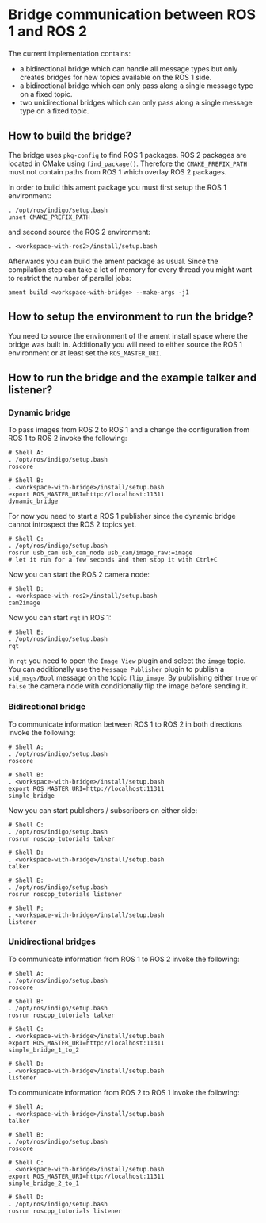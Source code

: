 # Bridge communication between ROS 1 and ROS 2

The current implementation contains:

* a bidirectional bridge which can handle all message types but only creates bridges for new topics available on the ROS 1 side.
* a bidirectional bridge which can only pass along a single message type on a fixed topic.
* two unidirectional bridges which can only pass along a single message type on a fixed topic.


## How to build the bridge?

The bridge uses `pkg-config` to find ROS 1 packages.
ROS 2 packages are located in CMake using `find_package()`.
Therefore the `CMAKE_PREFIX_PATH` must not contain paths from ROS 1 which overlay ROS 2 packages.

In order to build this ament package you must first setup the ROS 1 environment:

```
. /opt/ros/indigo/setup.bash
unset CMAKE_PREFIX_PATH
```

and second source the ROS 2 environment:

```
. <workspace-with-ros2>/install/setup.bash
```

Afterwards you can build the ament package as usual.
Since the compilation step can take a lot of memory for every thread you might want to restrict the number of parallel jobs:

```
ament build <workspace-with-bridge> --make-args -j1
```


## How to setup the environment to run the bridge?

You need to source the environment of the ament install space where the bridge was built in.
Additionally you will need to either source the ROS 1 environment or at least set the `ROS_MASTER_URI`.


## How to run the bridge and the example talker and listener?

### Dynamic bridge

To pass images from ROS 2 to ROS 1 and a change the configuration from ROS 1 to ROS 2 invoke the following:

```
# Shell A:
. /opt/ros/indigo/setup.bash
roscore
```

```
# Shell B:
. <workspace-with-bridge>/install/setup.bash
export ROS_MASTER_URI=http://localhost:11311
dynamic_bridge
```

For now you need to start a ROS 1 publisher since the dynamic bridge cannot introspect the ROS 2 topics yet.

```
# Shell C:
. /opt/ros/indigo/setup.bash
rosrun usb_cam usb_cam_node usb_cam/image_raw:=image
# let it run for a few seconds and then stop it with Ctrl+C
```

Now you can start the ROS 2 camera node:

```
# Shell D:
. <workspace-with-ros2>/install/setup.bash
cam2image
```

Now you can start `rqt` in ROS 1:

```
# Shell E:
. /opt/ros/indigo/setup.bash
rqt
```

In `rqt` you need to open the `Image View` plugin and select the `image` topic.
You can additionally use the `Message Publisher` plugin to publish a `std_msgs/Bool` message on the topic `flip_image`.
By publishing either `true` or `false` the camera node with conditionally flip the image before sending it.


### Bidirectional bridge

To communicate information between ROS 1 to ROS 2 in both directions invoke the following:

```
# Shell A:
. /opt/ros/indigo/setup.bash
roscore
```

```
# Shell B:
. <workspace-with-bridge>/install/setup.bash
export ROS_MASTER_URI=http://localhost:11311
simple_bridge
```

Now you can start publishers / subscribers on either side:

```
# Shell C:
. /opt/ros/indigo/setup.bash
rosrun roscpp_tutorials talker
```

```
# Shell D:
. <workspace-with-bridge>/install/setup.bash
talker
```

```
# Shell E:
. /opt/ros/indigo/setup.bash
rosrun roscpp_tutorials listener
```

```
# Shell F:
. <workspace-with-bridge>/install/setup.bash
listener
```


### Unidirectional bridges

To communicate information from ROS 1 to ROS 2 invoke the following:

```
# Shell A:
. /opt/ros/indigo/setup.bash
roscore
```

```
# Shell B:
. /opt/ros/indigo/setup.bash
rosrun roscpp_tutorials talker
```

```
# Shell C:
. <workspace-with-bridge>/install/setup.bash
export ROS_MASTER_URI=http://localhost:11311
simple_bridge_1_to_2
```

```
# Shell D:
. <workspace-with-bridge>/install/setup.bash
listener
```

To communicate information from ROS 2 to ROS 1 invoke the following:

```
# Shell A:
. <workspace-with-bridge>/install/setup.bash
talker
```

```
# Shell B:
. /opt/ros/indigo/setup.bash
roscore
```

```
# Shell C:
. <workspace-with-bridge>/install/setup.bash
export ROS_MASTER_URI=http://localhost:11311
simple_bridge_2_to_1
```

```
# Shell D:
. /opt/ros/indigo/setup.bash
rosrun roscpp_tutorials listener
```
